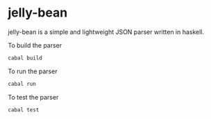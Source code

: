 # jelly-bean
jelly-bean is a simple and lightweight JSON parser written in haskell. 

To build the parser
```bash 
cabal build
```

To run the parser
```bash
cabal run
```

To test the parser
```bash
cabal test
```
